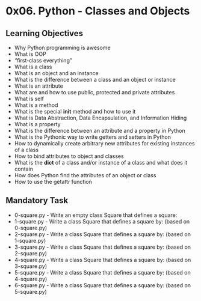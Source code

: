 # 0x06. Python - Classes and Objects

## Learning Objectives

- Why Python programming is awesome
- What is OOP
- “first-class everything”
- What is a class
- What is an object and an instance
- What is the difference between a class and an object or instance
- What is an attribute
- What are and how to use public, protected and private attributes
- What is self
- What is a method
- What is the special __init__ method and how to use it
- What is Data Abstraction, Data Encapsulation, and Information Hiding
- What is a property
- What is the difference between an attribute and a property in Python
- What is the Pythonic way to write getters and setters in Python
- How to dynamically create arbitrary new attributes for existing instances of a class
- How to bind attributes to object and classes
- What is the __dict__ of a class and/or instance of a class and what does it contain
- How does Python find the attributes of an object or class
- How to use the getattr function

## Mandatory Task

- 0-square.py - Write an empty class Square that defines a square:
- 1-square.py - Write a class Square that defines a square by: (based on 0-square.py)
- 2-square.py - Write a class Square that defines a square by: (based on 1-square.py)
- 3-square.py - Write a class Square that defines a square by: (based on 2-square.py)
- 4-square.py - Write a class Square that defines a square by: (based on 3-square.py)
- 5-square.py - Write a class Square that defines a square by: (based on 4-square.py)
- 6-square.py - Write a class Square that defines a square by: (based on 5-square.py)
